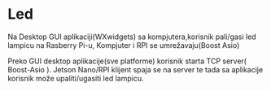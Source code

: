 # Led
Na Desktop GUI aplikaciji(WXwidgets) sa kompjutera,korisnik pali/gasi led lampicu na Rasberry Pi-u, Kompjuter i RPI se umrežavaju(Boost Asio)

Preko GUI desktop aplikacije(sve platforme) korisnik starta TCP server( Boost-Asio ). Jetson Nano/RPI klijent spaja se na server te tada sa aplikacije korisnik može upaliti/ugasiti led lampicu.

